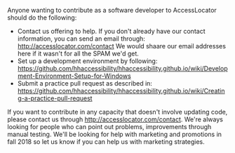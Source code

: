 Anyone wanting to contribute as a software developer to AccessLocator should do the following:
- Contact us offering to help.  If you don't already have our contact information, you can send an email through: http://accesslocator.com/contact  We would shaare our email addresses here if it wasn't for all the SPAM we'd get.
- Set up a development environment by following: https://github.com/hhaccessibility/hhaccessibility.github.io/wiki/Development-Environment-Setup-for-Windows
- Submit a practice pull request as described in: https://github.com/hhaccessibility/hhaccessibility.github.io/wiki/Creating-a-practice-pull-request

If you want to contribute in any capacity that doesn't involve updating code, please contact us through http://accesslocator.com/contact.
We're always looking for people who can point out problems, improvements through manual testing.
We'll be looking for help with marketing and promotions in fall 2018 so let us know if you can help us with marketing strategies. 
